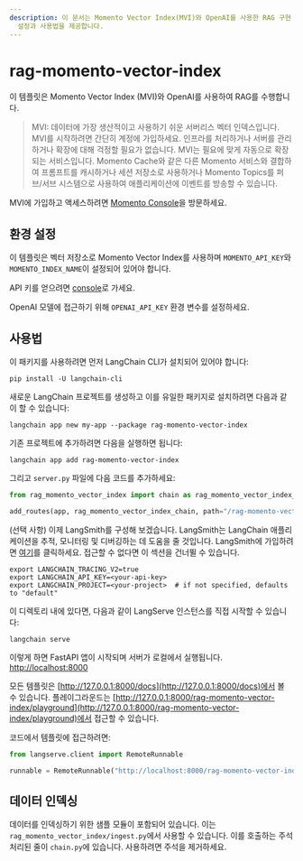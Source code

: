 ```yaml
---
description: 이 문서는 Momento Vector Index(MVI)와 OpenAI를 사용한 RAG 구현 방법을 안내합니다. 간편한 환경
  설정과 사용법을 제공합니다.
---
```


# rag-momento-vector-index

이 템플릿은 Momento Vector Index (MVI)와 OpenAI를 사용하여 RAG를 수행합니다.

> MVI: 데이터에 가장 생산적이고 사용하기 쉬운 서버리스 벡터 인덱스입니다. MVI를 시작하려면 간단히 계정에 가입하세요. 인프라를 처리하거나 서버를 관리하거나 확장에 대해 걱정할 필요가 없습니다. MVI는 필요에 맞게 자동으로 확장되는 서비스입니다. Momento Cache와 같은 다른 Momento 서비스와 결합하여 프롬프트를 캐시하거나 세션 저장소로 사용하거나 Momento Topics를 퍼브/서브 시스템으로 사용하여 애플리케이션에 이벤트를 방송할 수 있습니다.

MVI에 가입하고 액세스하려면 [Momento Console](https://console.gomomento.com/)을 방문하세요.

## 환경 설정

이 템플릿은 벡터 저장소로 Momento Vector Index를 사용하며 `MOMENTO_API_KEY`와 `MOMENTO_INDEX_NAME`이 설정되어 있어야 합니다.

API 키를 얻으려면 [console](https://console.gomomento.com/)로 가세요.

OpenAI 모델에 접근하기 위해 `OPENAI_API_KEY` 환경 변수를 설정하세요.

## 사용법

이 패키지를 사용하려면 먼저 LangChain CLI가 설치되어 있어야 합니다:

```shell
pip install -U langchain-cli
```


새로운 LangChain 프로젝트를 생성하고 이를 유일한 패키지로 설치하려면 다음과 같이 할 수 있습니다:

```shell
langchain app new my-app --package rag-momento-vector-index
```


기존 프로젝트에 추가하려면 다음을 실행하면 됩니다:

```shell
langchain app add rag-momento-vector-index
```


그리고 `server.py` 파일에 다음 코드를 추가하세요:

```python
from rag_momento_vector_index import chain as rag_momento_vector_index_chain

add_routes(app, rag_momento_vector_index_chain, path="/rag-momento-vector-index")
```


(선택 사항) 이제 LangSmith를 구성해 보겠습니다.
LangSmith는 LangChain 애플리케이션을 추적, 모니터링 및 디버깅하는 데 도움을 줄 것입니다.
LangSmith에 가입하려면 [여기](https://smith.langchain.com/)를 클릭하세요.
접근할 수 없다면 이 섹션을 건너뛸 수 있습니다.

```shell
export LANGCHAIN_TRACING_V2=true
export LANGCHAIN_API_KEY=<your-api-key>
export LANGCHAIN_PROJECT=<your-project>  # if not specified, defaults to "default"
```


이 디렉토리 내에 있다면, 다음과 같이 LangServe 인스턴스를 직접 시작할 수 있습니다:

```shell
langchain serve
```


이렇게 하면 FastAPI 앱이 시작되며 서버가 로컬에서 실행됩니다.
[http://localhost:8000](http://localhost:8000)

모든 템플릿은 [http://127.0.0.1:8000/docs](http://127.0.0.1:8000/docs)에서 볼 수 있습니다.
플레이그라운드는 [http://127.0.0.1:8000/rag-momento-vector-index/playground](http://127.0.0.1:8000/rag-momento-vector-index/playground)에서 접근할 수 있습니다.

코드에서 템플릿에 접근하려면:

```python
from langserve.client import RemoteRunnable

runnable = RemoteRunnable("http://localhost:8000/rag-momento-vector-index")
```


## 데이터 인덱싱

데이터를 인덱싱하기 위한 샘플 모듈이 포함되어 있습니다. 이는 `rag_momento_vector_index/ingest.py`에서 사용할 수 있습니다. 이를 호출하는 주석 처리된 줄이 `chain.py`에 있습니다. 사용하려면 주석을 제거하세요.
